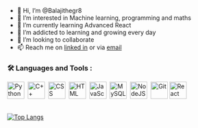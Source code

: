 - 👋 Hi, I’m @Balajithegr8
- 👀 I’m interested in Machine learning, programming and maths
- 🌱 I’m currently learning Advanced React
- 📔 I’m addicted to learning and growing every day
- 💞️ I’m looking to collaborate 
- 📫 Reach me on [linked in](https://www.linkedin.com/in/balaji-prakasam-7a77b822b/) or via [email](mailto:balajiprakasam593@gmail.com)

### :hammer_and_wrench: Languages and Tools :
<div>
  <img src="https://i0.wp.com/tinkercademy.com/wp-content/uploads/2018/04/python-icon.png?ssl=1"  title="Python" alt="Python" width="40" height="40"/>&nbsp;
  <img src="https://sdtimes.com/wp-content/uploads/2018/03/cpppp.png"  title="C++" alt="C++" width="40" height="40"/>&nbsp;
  <img src="https://cdn.freebiesupply.com/logos/large/2x/css3-logo-png-transparent.png"  title="CSS3" alt="CSS" width="40" height="40"/>&nbsp;
  <img src="https://cdn.freebiesupply.com/logos/large/2x/html5-logo-png-transparent.png" title="HTML5" alt="HTML" width="40" height="40"/>&nbsp;
  <img src="https://cdn.freebiesupply.com/logos/large/2x/javascript-logo-png-transparent.png" title="JavaScript" alt="JavaScript" width="40" height="40"/>&nbsp;
  <img src="https://cdn.freebiesupply.com/logos/large/2x/mysql-5-logo-png-transparent.png" title="MySQL"  alt="MySQL" width="40" height="40"/>&nbsp;
  <img src="https://cdn.freebiesupply.com/logos/large/2x/nodejs-1-logo-png-transparent.png" title="NodeJS" alt="NodeJS" width="40" height="40"/>&nbsp;
  <img src="https://cdn.freebiesupply.com/logos/large/2x/git-icon-logo-png-transparent.png" title="Git" **alt="Git" width="40" height="40"/>
  <img src="https://cdn.freebiesupply.com/logos/large/2x/react-logo-png-transparent.png" title="React" alt="React" width="40" height="40"/>&nbsp;
  
</div>
<br>

[![Top Langs](https://github-readme-stats.vercel.app/api/top-langs/?username=Balajithegr8)](https://github.com/Balajithegr8/github-readme-stats)
<!---
Balajithegr8/Balajithegr8 is a ✨ special ✨ repository because its `README.md` (this file) appears on your GitHub profile.
You can click the Preview link to take a look at your changes.
--->
